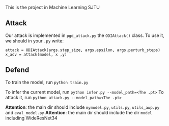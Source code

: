 This is the project in Machine Learning SJTU

## Attack
Our attack is implemented in `pgd_attack.py` the `ODIAttack()` class.
To use it, we should in your `.py` write:

```
attack = ODIAttack(args.step_size, args.epsilon, args.perturb_steps)
x_adv = attack(model, x ,y)
```

## Defend
To train the model, run `python train.py`

To infer the current model, run `python infer.py --model_path=<The .pt>`
To attack it, run `python attack.py --model_path=<The .pt>`

**Attention**: the main dir should include `mymodel.py`, `utils.py`, `utils_awp.py` and `eval_model.py`
**Attention**: the main dir should include the dir `model` including WideResNet34 
